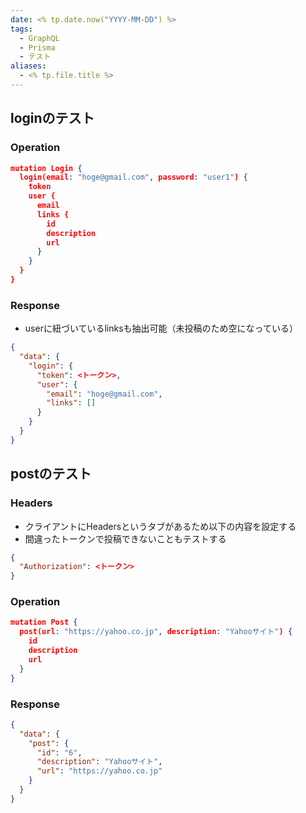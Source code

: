 ```yaml
---
date: <% tp.date.now("YYYY-MM-DD") %>
tags:
  - GraphQL
  - Prisma
  - テスト
aliases:
  - <% tp.file.title %>
---
```

## loginのテスト 

### Operation

```json
mutation Login {
  login(email: "hoge@gmail.com", password: "user1") {
    token
    user {
      email
      links {
        id
        description
        url
      }
    }
  }
}
```

### Response

- userに紐づいているlinksも抽出可能（未投稿のため空になっている）

```json
{
  "data": {
    "login": {
      "token": <トークン>,
      "user": {
        "email": "hoge@gmail.com",
        "links": []
      }
    }
  }
}
```

## postのテスト

### Headers

- クライアントにHeadersというタブがあるため以下の内容を設定する
- 間違ったトークンで投稿できないこともテストする

```json
{
  "Authorization": <トークン>
}
```

### Operation

```json
mutation Post {
  post(url: "https://yahoo.co.jp", description: "Yahooサイト") {
    id
    description
    url
  }
}
```

### Response 

```json
{
  "data": {
    "post": {
      "id": "6",
      "description": "Yahooサイト",
      "url": "https://yahoo.co.jp"
    }
  }
}
```